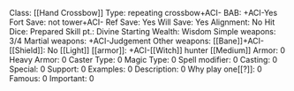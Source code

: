 Class: [[Hand Crossbow]]
Type:  repeating crossbow+ACI-
BAB: +ACI-Yes
Fort Save:  not tower+ACI-
Ref Save: Yes
Will Save: Yes
Alignment: No
Hit Dice: Prepared
Skill pt.: Divine
Starting Wealth: Wisdom
Simple weapons: 3/4
Martial weapons: +ACI-Judgement
Other weapons:  [[Bane]]+ACI-
[[Shield]]: No
[[Light]] [[armor]]: +ACI-[[Witch]] hunter
[[Medium]] Armor: 0
Heavy Armor: 0
Caster Type: 0
Magic Type: 0
Spell modifier: 0
Casting: 0
Special: 0
Support: 0
Examples: 0
Description: 0
Why play one[[?]]: 0
Famous: 0
Important: 0
